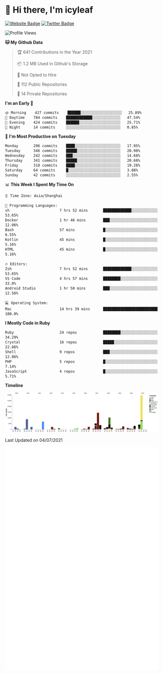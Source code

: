 # 👋 Hi there, I'm icyleaf

[![Website Badge](https://img.shields.io/badge/-icyleaf.com-444444?style=flat&logo=Google-Chrome&logoColor=f2f2f2&link=https://icyleaf.com)](https://icyleaf.com)
[![Twitter Badge](https://img.shields.io/badge/-@icyleaf-1da1f2?style=flat&labelColor=1ca0f1&logo=twitter&logoColor=white&link=https://twitter.com/icyleaf)](https://twitter.com/icyleaf)

<!--START_SECTION:waka-->
![Profile Views](http://img.shields.io/badge/Profile%20Views-0-blue)

**🐱 My Github Data** 

> 🏆 641 Contributions in the Year 2021
 > 
> 📦 1.2 MB Used in Github's Storage 
 > 
> 🚫 Not Opted to Hire
 > 
> 📜 112 Public Repositories 
 > 
> 🔑 14 Private Repositories  
 > 
**I'm an Early 🐤** 

```text
🌞 Morning    427 commits    ██████░░░░░░░░░░░░░░░░░░░   25.89% 
🌆 Daytime    784 commits    ████████████░░░░░░░░░░░░░   47.54% 
🌃 Evening    424 commits    ██████░░░░░░░░░░░░░░░░░░░   25.71% 
🌙 Night      14 commits     ░░░░░░░░░░░░░░░░░░░░░░░░░   0.85%

```
📅 **I'm Most Productive on Tuesday** 

```text
Monday       296 commits    ████░░░░░░░░░░░░░░░░░░░░░   17.95% 
Tuesday      346 commits    █████░░░░░░░░░░░░░░░░░░░░   20.98% 
Wednesday    242 commits    ███░░░░░░░░░░░░░░░░░░░░░░   14.68% 
Thursday     341 commits    █████░░░░░░░░░░░░░░░░░░░░   20.68% 
Friday       318 commits    ████░░░░░░░░░░░░░░░░░░░░░   19.28% 
Saturday     64 commits     █░░░░░░░░░░░░░░░░░░░░░░░░   3.88% 
Sunday       42 commits     ░░░░░░░░░░░░░░░░░░░░░░░░░   2.55%

```


📊 **This Week I Spent My Time On** 

```text
⌚︎ Time Zone: Asia/Shanghai

💬 Programming Languages: 
sh                       7 hrs 52 mins       █████████████░░░░░░░░░░░░   53.65% 
Docker                   1 hr 46 mins        ███░░░░░░░░░░░░░░░░░░░░░░   12.06% 
Bash                     57 mins             █░░░░░░░░░░░░░░░░░░░░░░░░   6.55% 
Kotlin                   45 mins             █░░░░░░░░░░░░░░░░░░░░░░░░   5.16% 
HTML                     45 mins             █░░░░░░░░░░░░░░░░░░░░░░░░   5.16%

🔥 Editors: 
Zsh                      7 hrs 52 mins       █████████████░░░░░░░░░░░░   53.65% 
VS Code                  4 hrs 57 mins       ████████░░░░░░░░░░░░░░░░░   33.8% 
Android Studio           1 hr 50 mins        ███░░░░░░░░░░░░░░░░░░░░░░   12.56%

💻 Operating System: 
Mac                      14 hrs 39 mins      █████████████████████████   100.0%

```

**I Mostly Code in Ruby** 

```text
Ruby                     24 repos            ████████░░░░░░░░░░░░░░░░░   34.29% 
Crystal                  16 repos            █████░░░░░░░░░░░░░░░░░░░░   22.86% 
Shell                    9 repos             ███░░░░░░░░░░░░░░░░░░░░░░   12.86% 
PHP                      5 repos             █░░░░░░░░░░░░░░░░░░░░░░░░   7.14% 
JavaScript               4 repos             █░░░░░░░░░░░░░░░░░░░░░░░░   5.71%

```


**Timeline**

![Chart not found](https://raw.githubusercontent.com/icyleaf/icyleaf/main/charts/bar_graph.png) 


 Last Updated on 04/07/2021
<!--END_SECTION:waka-->

![Metrics](https://github.com/icyleaf/icyleaf/blob/main/github-metrics.svg)
